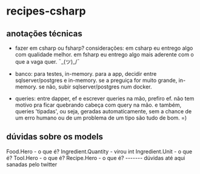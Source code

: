 ﻿# recipes-csharp

## anotações técnicas

- fazer em csharp ou fsharp?
considerações: em csharp eu entrego algo com qualidade melhor. 
em fsharp eu entrego algo mais aderente com o que a vaga quer.  ¯\_(ツ)_/¯

- banco: para testes, in-memory. para a app, decidir entre sqlserver/postgres e in-memory.
se a preguiça for muito grande, in-memory. se não, subir sqlserver/postgres num docker.

- queries: entre dapper, ef e escrever queries na mão, prefiro ef. 
não tem motivo pra ficar quebrando cabeça com query na mão. 
e também, queries 'tipadas', ou seja, geradas automaticamente, sem a chance de um erro humano ou de
um problema de um tipo são tudo de bom. =)

## dúvidas sobre os models

Food.Hero - o que é?
Ingredient.Quantity - virou int
Ingredient.Unit - o que é?
Tool.Hero - o que é?
Recipe.Hero - o que é?
------- dúvidas até aqui sanadas pelo twitter

